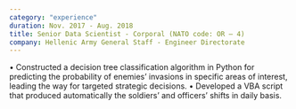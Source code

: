 ```yaml
---
category: "experience"
duration: Nov. 2017 - Aug. 2018
title: Senior Data Scientist - Corporal (NATO code: OR – 4)
company: Hellenic Army General Staff - Engineer Directorate
---
```

• Constructed a decision tree classification algorithm in Python for predicting the probability of enemies’ invasions in specific areas of interest, leading the way for targeted strategic decisions.
• Developed a VBA script that produced automatically the soldiers’ and officers’ shifts in daily basis.
